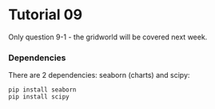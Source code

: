 # Tutorial 09

Only question 9-1 - the gridworld will be covered next week.

### Dependencies
There are 2 dependencies: seaborn (charts) and scipy:

    pip install seaborn
    pip install scipy